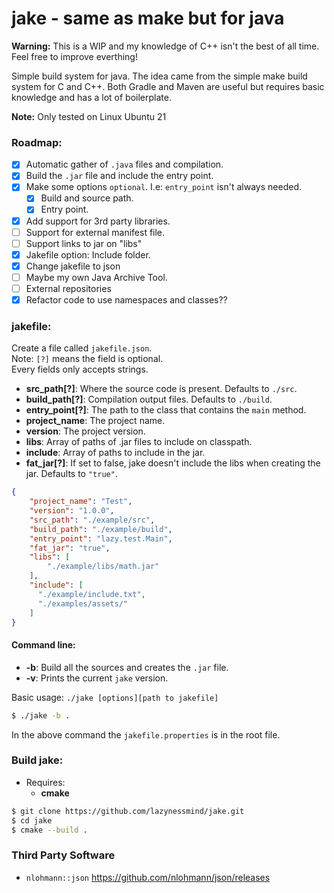 # jake - same as make but for java

**Warning:** This is a WIP and my knowledge of C++ isn't the best of all time. Feel free to improve everthing!

Simple build system for java.
The idea came from the simple make build system for C and C++. Both Gradle and Maven are useful but requires basic knowledge and has a lot of boilerplate.

**Note:** Only tested on Linux Ubuntu 21

### Roadmap:
- [x] Automatic gather of `.java` files and compilation.
- [x] Build the `.jar` file and include the entry point.
- [x] Make some options `optional`. I.e: `entry_point` isn't always needed.
  - [x] Build and source path.
  - [x] Entry point.  
- [x] Add support for 3rd party libraries.
- [ ] Support for external manifest file.
- [ ] Support links to jar on "libs"
- [x] Jakefile option: Include folder.
- [x] Change jakefile to json
- [ ] Maybe my own Java Archive Tool.
- [ ] External repositories
- [x] Refactor code to use namespaces and classes??

### jakefile:

Create a file called `jakefile.json`.<br>
Note: `[?]` means the field is optional. <br>
Every fields only accepts strings.

- **src_path[?]**: Where the source code is present. Defaults to `./src`.  
- **build_path[?]**: Compilation output files. Defaults to `./build`.  
- **entry_point[?]**: The path to the class that contains the `main` method.
- **project_name**: The project name.
- **version**: The project version.
- **libs**: Array of paths of .jar files to include on classpath.
- **include**: Array of paths to include in the jar.
- **fat_jar[?]**: If set to false, jake doesn't include the libs when creating the jar. Defaults to `"true"`.

```json
{
    "project_name": "Test",
    "version": "1.0.0",
    "src_path": "./example/src",
    "build_path": "./example/build",
    "entry_point": "lazy.test.Main",
    "fat_jar": "true",
    "libs": [
        "./example/libs/math.jar"
    ],
    "include": [
      "./example/include.txt",
      "./examples/assets/"
    ]
}
```

#### Command line:

- **-b**: Build all the sources and creates the `.jar` file.
- **-v**: Prints the current `jake` version.

Basic usage: `./jake [options][path to jakefile]`

```bash
$ ./jake -b .
```

In the above command the `jakefile.properties` is in the root file.

### Build jake:

- Requires:
  - **cmake**

```bash
$ git clone https://github.com/lazynessmind/jake.git
$ cd jake
$ cmake --build .
```
### Third Party Software

- `nlohmann::json` https://github.com/nlohmann/json/releases
